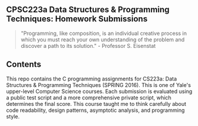 ## CPSC223a Data Structures & Programming Techniques: Homework Submissions

> "Programming, like composition, is an individual creative process in which you
  must reach your own understanding of the problem and discover a path to its
  solution." - Professor S. Eisenstat

## Contents

This repo contains the C programming assignments for CS223a: Data Structures & Programming Techniques (SPRING 2016). This is one of Yale's upper-level Computer Science courses. Each submission is evaluated using a public test script and a more comprehensive private script, which determines the final score. This course taught me to think carefully about code readability, design patterns, asymptotic analysis, and programming style.

